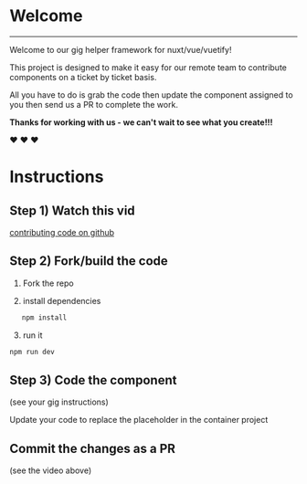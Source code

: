 # Welcome

---

Welcome to our gig helper framework for nuxt/vue/vuetify!

This project is designed to make it easy for our remote team to contribute components on a ticket by ticket basis.

All you have to do is grab the code then update the component assigned to you then send us a PR to complete the work.

**Thanks for working with us - we can't wait to see what you create!!!**

:heart: :heart: :heart:

# Instructions

## Step 1) Watch this vid

[contributing code on github](https://tinyurl.com/yn6zfhx2)

## Step 2) Fork/build the code

1. Fork the repo

2. install dependencies

```bash
   npm install
```

3. run it

```bash
npm run dev
```

## Step 3) Code the component

(see your gig instructions)

Update your code to replace the placeholder in the container project

## Commit the changes as a PR

(see the video above)
